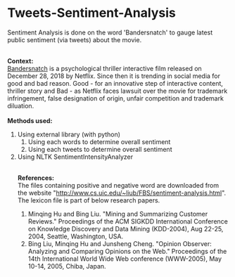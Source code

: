 # Tweets-Sentiment-Analysis
Sentiment Analysis is done on the word 'Bandersnatch' to gauge latest public sentiment (via tweets) about the movie.

<br><b>Context:</b><br>
<a href='https://en.wikipedia.org/wiki/Black_Mirror:_Bandersnatch'>Bandersnatch</a> is a psychological thriller interactive film released on December 28, 2018 by Netflix. Since then it is trending in social media for good and bad reason. 
Good - for an innovative step of interactive content, thriller story and 
Bad  - as Netflix faces lawsuit over the movie for trademark infringement, false designation of origin, unfair competition and trademark diluation.
<br>
<br>
<b>Methods used:<br></b>
<ol><li>Using external library (with python)
  <ol><li>Using each words to determine overall sentiment
    <li>Using each tweets to determine overall sentiment</ol>
  <li>Using NLTK SentimentIntensityAnalyzer

<br><b>
References:</b><br>
The files containing positive and negative word are downloaded from the website "http://www.cs.uic.edu/~liub/FBS/sentiment-analysis.html". The lexicon file is part of below research papers. <br>
1. Minqing Hu and Bing Liu. "Mining and Summarizing Customer Reviews." Proceedings of the ACM SIGKDD International Conference on Knowledge Discovery and Data Mining (KDD-2004), Aug 22-25, 2004, Seattle, Washington, USA.<br>
2. Bing Liu, Minqing Hu and Junsheng Cheng. "Opinion Observer: Analyzing and Comparing Opinions on the Web." Proceedings of the 14th International World Wide Web conference (WWW-2005), May 10-14, 2005, Chiba, Japan.
